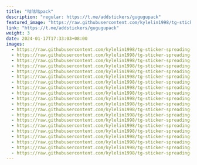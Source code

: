 ```yaml
---
title: "咕咕咕pack"
description: "regular: https://t.me/addstickers/gugugupack"
featured_image: "https://raw.githubusercontent.com/kylelin1998/tg-sticker-spreading-worldwide-images/main/img/8ef5ee52-99fd-4347-a3a6-49746960e57c.jpg"
link: "https://t.me/addstickers/gugugupack"
weight: 3
date: 2024-01-17T17:33:03+08:00
images:
  - https://raw.githubusercontent.com/kylelin1998/tg-sticker-spreading-worldwide-images/main/img/8ef5ee52-99fd-4347-a3a6-49746960e57c.jpg
  - https://raw.githubusercontent.com/kylelin1998/tg-sticker-spreading-worldwide-images/main/img/12a253e4-ef30-4dfe-a726-beaf1626118c.jpg
  - https://raw.githubusercontent.com/kylelin1998/tg-sticker-spreading-worldwide-images/main/img/c50fd488-8d7c-4069-a180-bbb1714b259e.jpg
  - https://raw.githubusercontent.com/kylelin1998/tg-sticker-spreading-worldwide-images/main/img/6930c42c-1845-4749-9f92-8c3d5b511abe.jpg
  - https://raw.githubusercontent.com/kylelin1998/tg-sticker-spreading-worldwide-images/main/img/261d5cea-e0db-4b9e-8e25-e3dce4b385c9.jpg
  - https://raw.githubusercontent.com/kylelin1998/tg-sticker-spreading-worldwide-images/main/img/d3c29d44-c88e-4888-80b3-baf49adabd27.jpg
  - https://raw.githubusercontent.com/kylelin1998/tg-sticker-spreading-worldwide-images/main/img/b89160b9-a081-4b8c-89aa-5c73b603dbaa.jpg
  - https://raw.githubusercontent.com/kylelin1998/tg-sticker-spreading-worldwide-images/main/img/6fe4259f-300b-47a9-8a02-f292b2a35a77.jpg
  - https://raw.githubusercontent.com/kylelin1998/tg-sticker-spreading-worldwide-images/main/img/631dc6da-2b28-40e2-9b68-e0484cc71f1d.jpg
  - https://raw.githubusercontent.com/kylelin1998/tg-sticker-spreading-worldwide-images/main/img/e44ba963-8260-4ae5-bc68-e20f3c78a79d.jpg
  - https://raw.githubusercontent.com/kylelin1998/tg-sticker-spreading-worldwide-images/main/img/370655a2-fc09-4e68-88a3-7e9be4f60903.jpg
  - https://raw.githubusercontent.com/kylelin1998/tg-sticker-spreading-worldwide-images/main/img/883b466a-d6ed-42a6-8b45-7068c0046157.jpg
  - https://raw.githubusercontent.com/kylelin1998/tg-sticker-spreading-worldwide-images/main/img/383b9404-d116-428b-8828-656e87ac04b4.jpg
  - https://raw.githubusercontent.com/kylelin1998/tg-sticker-spreading-worldwide-images/main/img/b1b5c054-7d86-4ee7-82ce-2c6a8a2600f9.jpg
  - https://raw.githubusercontent.com/kylelin1998/tg-sticker-spreading-worldwide-images/main/img/461801e5-a2e6-462f-8bb1-e7b4d456142a.jpg
  - https://raw.githubusercontent.com/kylelin1998/tg-sticker-spreading-worldwide-images/main/img/2d39016e-c841-4bde-a16e-5d5d38f4da09.jpg
  - https://raw.githubusercontent.com/kylelin1998/tg-sticker-spreading-worldwide-images/main/img/792ce181-1204-41c9-828a-f63e2d39b50f.jpg
  - https://raw.githubusercontent.com/kylelin1998/tg-sticker-spreading-worldwide-images/main/img/92289a51-a26a-42b9-88d7-e34852c17183.jpg
  - https://raw.githubusercontent.com/kylelin1998/tg-sticker-spreading-worldwide-images/main/img/14867b1c-041a-464c-a0fc-48606dd25fc2.jpg
  - https://raw.githubusercontent.com/kylelin1998/tg-sticker-spreading-worldwide-images/main/img/b13b538b-62ef-4e52-8e10-9d0813496906.jpg
---
```

